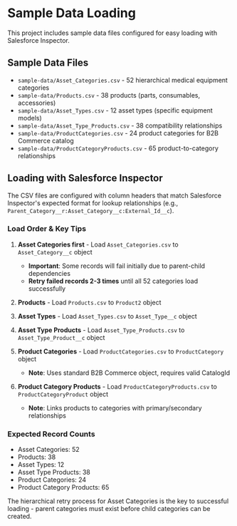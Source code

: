 # Sample Data Loading

This project includes sample data files configured for easy loading with Salesforce Inspector.

## Sample Data Files

- `sample-data/Asset_Categories.csv` - 52 hierarchical medical equipment categories
- `sample-data/Products.csv` - 38 products (parts, consumables, accessories)
- `sample-data/Asset_Types.csv` - 12 asset types (specific equipment models)  
- `sample-data/Asset_Type_Products.csv` - 38 compatibility relationships
- `sample-data/ProductCategories.csv` - 24 product categories for B2B Commerce catalog
- `sample-data/ProductCategoryProducts.csv` - 65 product-to-category relationships

## Loading with Salesforce Inspector

The CSV files are configured with column headers that match Salesforce Inspector's expected format for lookup relationships (e.g., `Parent_Category__r:Asset_Category__c:External_Id__c`).

### Load Order & Key Tips

1. **Asset Categories first** - Load `Asset_Categories.csv` to `Asset_Category__c` object
   - **Important**: Some records will fail initially due to parent-child dependencies
   - **Retry failed records 2-3 times** until all 52 categories load successfully
   
2. **Products** - Load `Products.csv` to `Product2` object

3. **Asset Types** - Load `Asset_Types.csv` to `Asset_Type__c` object

4. **Asset Type Products** - Load `Asset_Type_Products.csv` to `Asset_Type_Product__c` object

5. **Product Categories** - Load `ProductCategories.csv` to `ProductCategory` object
   - **Note**: Uses standard B2B Commerce object, requires valid CatalogId
   
6. **Product Category Products** - Load `ProductCategoryProducts.csv` to `ProductCategoryProduct` object
   - **Note**: Links products to categories with primary/secondary relationships

### Expected Record Counts
- Asset Categories: 52
- Products: 38  
- Asset Types: 12
- Asset Type Products: 38
- Product Categories: 24
- Product Category Products: 65

The hierarchical retry process for Asset Categories is the key to successful loading - parent categories must exist before child categories can be created.
